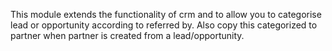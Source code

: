 
This module extends the functionality of crm and to allow you to categorise lead or opportunity according to referred by. Also copy this categorized to partner when partner is created from a lead/opportunity.
